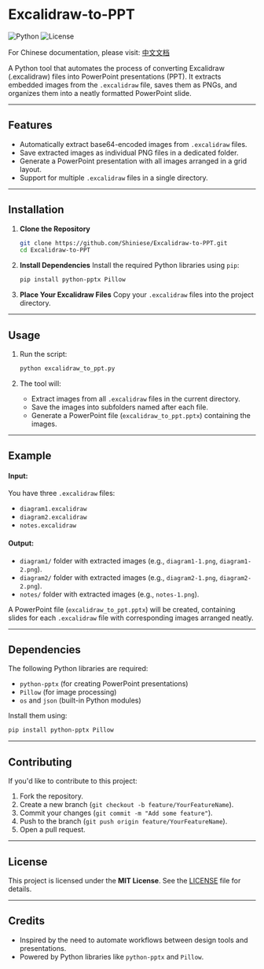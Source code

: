 # **Excalidraw-to-PPT**

![Python](https://img.shields.io/badge/python-3.12-blue) ![License](https://img.shields.io/badge/license-MIT-green)

For Chinese documentation, please visit: [中文文档](https://github.com/Shiniese/Excalidraw-to-PPT/blob/main/README_zh.md)

A Python tool that automates the process of converting Excalidraw (.excalidraw) files into PowerPoint presentations (PPT). It extracts embedded images from the `.excalidraw` file, saves them as PNGs, and organizes them into a neatly formatted PowerPoint slide.

---

## **Features**
- Automatically extract base64-encoded images from `.excalidraw` files.
- Save extracted images as individual PNG files in a dedicated folder.
- Generate a PowerPoint presentation with all images arranged in a grid layout.
- Support for multiple `.excalidraw` files in a single directory.

---

## **Installation**

1. **Clone the Repository**
   ```bash
   git clone https://github.com/Shiniese/Excalidraw-to-PPT.git
   cd Excalidraw-to-PPT
   ```

2. **Install Dependencies**
   Install the required Python libraries using `pip`:
   ```bash
   pip install python-pptx Pillow
   ```

3. **Place Your Excalidraw Files**
   Copy your `.excalidraw` files into the project directory.

---

## **Usage**

1. Run the script:
   ```bash
   python excalidraw_to_ppt.py
   ```

2. The tool will:
   - Extract images from all `.excalidraw` files in the current directory.
   - Save the images into subfolders named after each file.
   - Generate a PowerPoint file (`excalidraw_to_ppt.pptx`) containing the images.

---

## **Example**

#### Input:
You have three `.excalidraw` files:
- `diagram1.excalidraw`
- `diagram2.excalidraw`
- `notes.excalidraw`

#### Output:
- `diagram1/` folder with extracted images (e.g., `diagram1-1.png`, `diagram1-2.png`).
- `diagram2/` folder with extracted images (e.g., `diagram2-1.png`, `diagram2-2.png`).
- `notes/` folder with extracted images (e.g., `notes-1.png`).

A PowerPoint file (`excalidraw_to_ppt.pptx`) will be created, containing slides for each `.excalidraw` file with corresponding images arranged neatly.

---

## **Dependencies**

The following Python libraries are required:
- `python-pptx` (for creating PowerPoint presentations)
- `Pillow` (for image processing)
- `os` and `json` (built-in Python modules)

Install them using:
```bash
pip install python-pptx Pillow
```

---

## **Contributing**

If you'd like to contribute to this project:
1. Fork the repository.
2. Create a new branch (`git checkout -b feature/YourFeatureName`).
3. Commit your changes (`git commit -m "Add some feature"`).
4. Push to the branch (`git push origin feature/YourFeatureName`).
5. Open a pull request.

---

## **License**

This project is licensed under the **MIT License**. See the [LICENSE](https://github.com/Shiniese/Excalidraw-to-PPT/blob/main/LICENSE) file for details.

---

## **Credits**

- Inspired by the need to automate workflows between design tools and presentations.
- Powered by Python libraries like `python-pptx` and `Pillow`.
